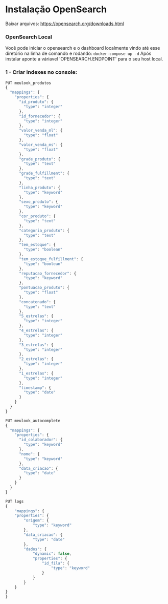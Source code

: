 # Instalação OpenSearch

Baixar arquivos: https://opensearch.org/downloads.html

### OpenSearch Local

Você pode iniciar o opensearch e o dashboard localmente vindo até esse diretório na linha de comando e rodando:
`docker-compose up -d`
Após instalar aponte a váriavel 'OPENSEARCH.ENDPOINT' para o seu host local.

### 1 - Criar indexes no console:

```js
PUT meulook_produtos
{
  "mappings": {
    "properties": {
      "id_produto": {
        "type": "integer"
      },
      "id_fornecedor": {
        "type": "integer"
      },
      "valor_venda_ml": {
        "type": "float"
      },
      "valor_venda_ms": {
        "type": "float"
      },
      "grade_produto": {
        "type": "text"
      },
      "grade_fulfillment": {
        "type": "text"
      },
      "linha_produto": {
        "type": "keyword"
      },
      "sexo_produto": {
        "type": "keyword"
      },
      "cor_produto": {
        "type": "text"
      },
      "categoria_produto": {
        "type": "text"
      },
      "tem_estoque": {
        "type": "boolean"
      },
      "tem_estoque_fulfillment": {
        "type": "boolean"
      },
      "reputacao_fornecedor": {
        "type": "keyword"
      },
      "pontuacao_produto": {
        "type": "float"
      },
      "concatenado": {
        "type": "text"
      },
      "5_estrelas": {
        "type": "integer"
      },
      "4_estrelas": {
        "type": "integer"
      },
      "3_estrelas": {
        "type": "integer"
      },
      "2_estrelas": {
        "type": "integer"
      },
      "1_estrelas": {
        "type": "integer"
      },
      "timestamp": {
        "type": "date"
      }
    }
  }
}

PUT meulook_autocomplete
{
  "mappings": {
    "properties": {
      "id_colaborador": {
        "type": "keyword"
      },
      "nome": {
        "type": "keyword"
      },
      "data_criacao": {
        "type": "date"
      }
    }
  }
}

PUT logs
{
    "mappings": {
    "properties": {
        "origem": {
            "type": "keyword"
        },
        "data_criacao": {
            "type": "date"
        },
        "dados": {
            "dynamic": false,
            "properties": {
                "id_fila": {
                    "type": "keyword"
                }
            }
        }
    }
}
}
```
